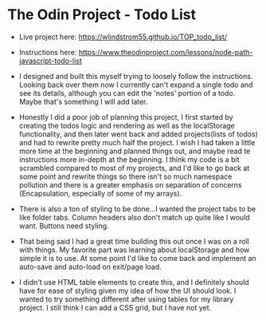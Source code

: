 # The Odin Project - Todo List
- Live project here: https://wlindstrom55.github.io/TOP_todo_list/
- Instructions here: https://www.theodinproject.com/lessons/node-path-javascript-todo-list 

- I designed and built this myself trying to loosely follow the instructions. Looking back over them now I currently can't expand a single todo and see its details, although you can edit the 'notes' portion of a todo. Maybe that's something I will add later.
- Honestly I did a poor job of planning this project, I first started by creating the todos logic and rendering as well as the localStorage functionality, and then later went back and added projects(lists of todos) and had to rewrite pretty much half the project. I wish I had taken a little more time at the beginning and planned things out, and maybe read te instructions more in-depth at the beginning. I think my code is a bit scrambled compared to most of my projects, and I'd like to go back at some point and rewrite things so there isn't so much namespace pollution and there is a greater emphasis on separation of concerns (Encapsulation, especially of some of my arrays).
- There is also a ton of styling to be done...I wanted the project tabs to be like folder tabs. Column headers also don't match up quite like I would want. Buttons need styling.
- That being said I had a great time building this out once I was on a roll with things. My favorite part was learning about localStorage and how simple it is to use. At some point I'd like to come back and implement an auto-save and auto-load on exit/page load.
- I didn't use HTML table elements to create this, and I definitely should have for ease of styling given my idea of how the UI should look. I wanted to try something different after using tables for my library project. I still think I can add a CSS grid, but I have not yet.